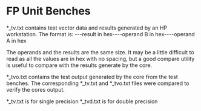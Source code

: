# FP Unit Benches

*_tv.txt contains test vector data and results generated by an HP workstation.
The format is:
---result in hex----operand B in hex----operand A in hex

The operands and the results are the same size.
It may be a little difficult to read as all the values are in hex with no spacing, but a good compare utility is useful to compare with the results generate by the core.

*_tvo.txt contains the test output generated by the core from the test benches.
The corresponding *_tv.txt and *_tvo.txt files were compared to verify the cores output.

*_tv.txt is for single precision
*_tvd.txt is for double precision
